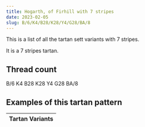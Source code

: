 ```yaml
---
title: Hogarth, of Firhill with 7 stripes
date: 2023-02-05
slug: B/6/K4/B28/K28/Y4/G28/BA/8
---
```

This is a list of all the tartan sett variants with 7 stripes.

It is a 7 stripes tartan.


## Thread count
B/6 K4 B28 K28 Y4 G28 BA/8

## Examples of this tartan pattern

| Tartan Variants |
|---------------|
